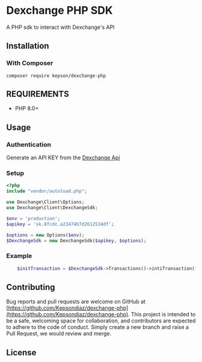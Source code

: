 # Dexchange PHP SDK
A PHP sdk to interact with Dexchange's API

## Installation  

### With Composer

`composer require kepson/dexchange-php`

## REQUIREMENTS
- PHP 8.0+

## Usage
### Authentication
Generate an API KEY from the <a href="https://docs-api.dexchange.sn/introduction" target="_blank">Dexchange Api</a>  

### Setup

```php
<?php
include "vendor/autoload.php";

use Dexchange\Client\Options;
use Dexchange\Client\DexchangeSdk;

$env = 'production';
$apikey = 'sk.8fcdc.a23474b7d2612534df';

$options = new Options($env);
$DexchangeSdk = new DexchangeSdk($apikey, $options);
```

### Example

```php
    $initTransaction = $DexchangeSdk->Transactions()->intiTransaction(123, 'callBackUrl', 'externalTransactionId', 'failureUrl', 'number', 'serviceCode', 'successUrl');
``` 

## Contributing

Bug reports and pull requests are welcome on GitHub at [https://github.com/Kepsondiaz/dexchange-php](https://github.com/Kepsondiaz/dexchange-php). This project is intended to be a safe, welcoming space for collaboration, and contributors are expected to adhere to the code of conduct. Simply create a new branch and raise a Pull Request, we would review and merge.

## License
